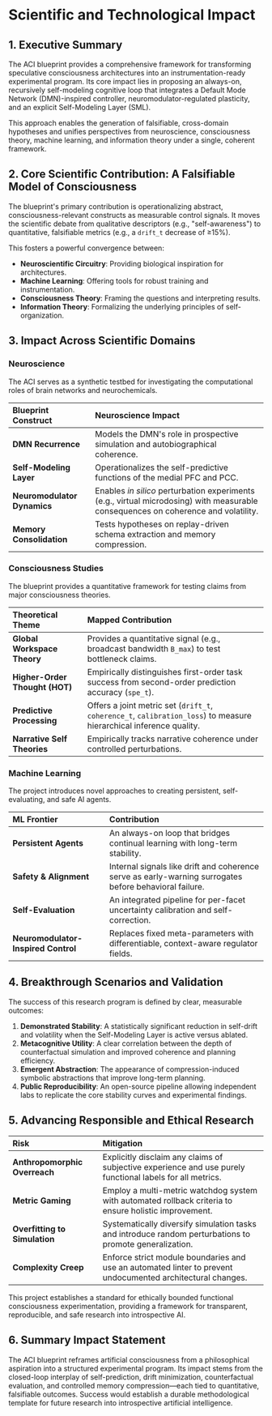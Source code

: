 # Scientific and Technological Impact

## 1. Executive Summary

The ACI blueprint provides a comprehensive framework for transforming speculative consciousness architectures into an instrumentation-ready experimental program. Its core impact lies in proposing an always-on, recursively self-modeling cognitive loop that integrates a Default Mode Network (DMN)-inspired controller, neuromodulator-regulated plasticity, and an explicit Self-Modeling Layer (SML).

This approach enables the generation of falsifiable, cross-domain hypotheses and unifies perspectives from neuroscience, consciousness theory, machine learning, and information theory under a single, coherent framework.

## 2. Core Scientific Contribution: A Falsifiable Model of Consciousness

The blueprint's primary contribution is operationalizing abstract, consciousness-relevant constructs as measurable control signals. It moves the scientific debate from qualitative descriptors (e.g., "self-awareness") to quantitative, falsifiable metrics (e.g., a `drift_t` decrease of ≥15%).

This fosters a powerful convergence between:
-   **Neuroscientific Circuitry**: Providing biological inspiration for architectures.
-   **Machine Learning**: Offering tools for robust training and instrumentation.
-   **Consciousness Theory**: Framing the questions and interpreting results.
-   **Information Theory**: Formalizing the underlying principles of self-organization.

## 3. Impact Across Scientific Domains

### Neuroscience
The ACI serves as a synthetic testbed for investigating the computational roles of brain networks and neurochemicals.

| Blueprint Construct | Neuroscience Impact |
| :--- | :--- |
| **DMN Recurrence** | Models the DMN's role in prospective simulation and autobiographical coherence. |
| **Self-Modeling Layer** | Operationalizes the self-predictive functions of the medial PFC and PCC. |
| **Neuromodulator Dynamics** | Enables *in silico* perturbation experiments (e.g., virtual microdosing) with measurable consequences on coherence and volatility. |
| **Memory Consolidation** | Tests hypotheses on replay-driven schema extraction and memory compression. |

### Consciousness Studies
The blueprint provides a quantitative framework for testing claims from major consciousness theories.

| Theoretical Theme | Mapped Contribution |
| :--- | :--- |
| **Global Workspace Theory** | Provides a quantitative signal (e.g., broadcast bandwidth `B_max`) to test bottleneck claims. |
| **Higher-Order Thought (HOT)** | Empirically distinguishes first-order task success from second-order prediction accuracy (`spe_t`). |
| **Predictive Processing** | Offers a joint metric set (`drift_t`, `coherence_t`, `calibration_loss`) to measure hierarchical inference quality. |
| **Narrative Self Theories** | Empirically tracks narrative coherence under controlled perturbations. |

### Machine Learning
The project introduces novel approaches to creating persistent, self-evaluating, and safe AI agents.

| ML Frontier | Contribution |
| :--- | :--- |
| **Persistent Agents** | An always-on loop that bridges continual learning with long-term stability. |
| **Safety & Alignment** | Internal signals like drift and coherence serve as early-warning surrogates before behavioral failure. |
| **Self-Evaluation** | An integrated pipeline for per-facet uncertainty calibration and self-correction. |
| **Neuromodulator-Inspired Control** | Replaces fixed meta-parameters with differentiable, context-aware regulator fields. |

## 4. Breakthrough Scenarios and Validation

The success of this research program is defined by clear, measurable outcomes:
1.  **Demonstrated Stability**: A statistically significant reduction in self-drift and volatility when the Self-Modeling Layer is active versus ablated.
2.  **Metacognitive Utility**: A clear correlation between the depth of counterfactual simulation and improved coherence and planning efficiency.
3.  **Emergent Abstraction**: The appearance of compression-induced symbolic abstractions that improve long-term planning.
4.  **Public Reproducibility**: An open-source pipeline allowing independent labs to replicate the core stability curves and experimental findings.

## 5. Advancing Responsible and Ethical Research

| Risk | Mitigation |
| :--- | :--- |
| **Anthropomorphic Overreach** | Explicitly disclaim any claims of subjective experience and use purely functional labels for all metrics. |
| **Metric Gaming** | Employ a multi-metric watchdog system with automated rollback criteria to ensure holistic improvement. |
| **Overfitting to Simulation** | Systematically diversify simulation tasks and introduce random perturbations to promote generalization. |
| **Complexity Creep** | Enforce strict module boundaries and use an automated linter to prevent undocumented architectural changes. |

This project establishes a standard for ethically bounded functional consciousness experimentation, providing a framework for transparent, reproducible, and safe research into introspective AI.

## 6. Summary Impact Statement

The ACI blueprint reframes artificial consciousness from a philosophical aspiration into a structured experimental program. Its impact stems from the closed-loop interplay of self-prediction, drift minimization, counterfactual evaluation, and controlled memory compression—each tied to quantitative, falsifiable outcomes. Success would establish a durable methodological template for future research into introspective artificial intelligence.
